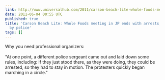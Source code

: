 ```yaml
---
link: http://www.universalhub.com/2011/carson-beach-lite-whole-foods-meeting-jp-ends-arre
date: 2011-06-04 00:55 UTC
published: true
title: 'Carson Beach Lite: Whole Foods meeting in JP ends with arrests, show of force
  by police'
tags: []
---
```


Why you need professional organizers:<br><br>"At one point, a different police sergeant came out and laid down some rules, including: If they just stood there, as they were doing, they could be arrested, so they had to stay in motion. The protesters quickly began marching in a circle."
